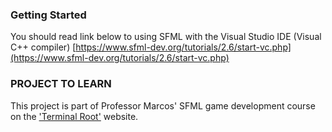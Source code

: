 ### Getting Started

You should read link below to using SFML with the Visual Studio IDE (Visual C++ compiler)
[https://www.sfml-dev.org/tutorials/2.6/start-vc.php](https://www.sfml-dev.org/tutorials/2.6/start-vc.php)

### PROJECT TO LEARN
This project is part of Professor Marcos' SFML game development course on the ['Terminal Root'](https://terminalroot.com.br/games) website.